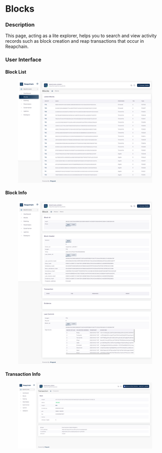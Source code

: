 # Blocks

### Description

This page, acting as a lite explorer, helps you to search and view activity records such as block creation and reap transactions that occur in Reapchain.

### User Interface

#### Block List

<figure><img src="../../../.gitbook/assets/image (1) (1).png" alt=""><figcaption></figcaption></figure>

#### Block Info

<figure><img src="../../../.gitbook/assets/image (2) (1).png" alt=""><figcaption></figcaption></figure>

#### Transaction Info

<figure><img src="../../../.gitbook/assets/image (3) (1).png" alt=""><figcaption></figcaption></figure>

